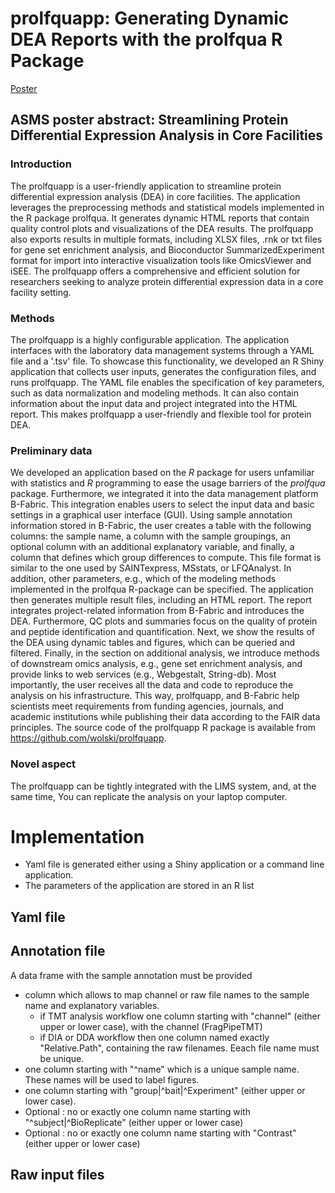 # prolfquapp: Generating Dynamic DEA Reports with the prolfqua R Package

[Poster](https://github.com/wolski/prolfquapp/blob/master/inst/poster/SIB.html)



## ASMS poster abstract:  Streamlining Protein Differential Expression Analysis in Core Facilities



### Introduction

The prolfquapp is a user-friendly application to streamline protein differential expression analysis (DEA) in core facilities. The application leverages the preprocessing methods and statistical models implemented in the R package prolfqua. It generates dynamic HTML reports that contain quality control plots and visualizations of the DEA results. The prolfquapp also exports results in multiple formats, including XLSX files, .rnk or txt files for gene set enrichment analysis, and Bioconductor SummarizedExperiment format for import into interactive visualization tools like OmicsViewer and iSEE. The prolfquapp offers a comprehensive and efficient solution for researchers seeking to analyze protein differential expression data in a core facility setting.

### Methods

The prolfquapp is a highly configurable application. The application interfaces with the laboratory data management systems through a YAML file and a '.tsv' file. To showcase this functionality, we developed an R Shiny application that collects user inputs, generates the configuration files, and runs prolfquapp. The YAML file enables the specification of key parameters, such as data normalization and modeling methods. It can also contain information about the input data and project integrated into the HTML report. This makes prolfquapp a user-friendly and flexible tool for protein DEA.

### Preliminary data

We developed an application based on the *R* package for users unfamiliar with statistics and *R* programming to ease the usage barriers of the *prolfqua* package. Furthermore, we integrated it into the data management platform B-Fabric. This integration enables users to select the input data and basic settings in a graphical user interface (GUI).
Using sample annotation information stored in B-Fabric, the user creates a table with the following columns: the sample name, a column with the sample groupings, an optional column with an additional explanatory variable, and finally, a column that defines which group differences to compute. This file format is similar to the one used by SAINTexpress, MSstats, or LFQAnalyst. In addition, other parameters, e.g., which of the modeling methods implemented in the prolfqua R-package can be specified.
The application then generates multiple result files, including an HTML report. The report integrates project-related information from B-Fabric and introduces the DEA. Furthermore, QC plots and summaries focus on the quality of protein and peptide identification and quantification. Next, we show the results of the DEA using dynamic tables and figures, which can be queried and filtered. Finally, in the section on additional analysis, we introduce methods of downstream omics analysis, e.g., gene set enrichment analysis, and provide links to web services (e.g., Webgestalt, String-db). 
Most importantly, the user receives all the data and code to reproduce the analysis on his infrastructure. This way, prolfquapp, and B-Fabric help scientists meet requirements from funding agencies, journals, and academic institutions while publishing their data according to the FAIR data principles. The source code of the prolfquapp R package is available from https://github.com/wolski/prolfquapp.

### Novel aspect

The prolfquapp can be tightly integrated with the LIMS system, and, at the same time, You can replicate the analysis on your laptop computer. 


# Implementation

- Yaml file is generated either using a Shiny application or a command line application.
- The parameters of the application are stored in an R list

## Yaml file



## Annotation file

A data frame with the sample annotation must be provided

- column which allows to map channel or raw file names to the sample name and explanatory variables.
  - if TMT analysis workflow one column starting with "channel" (either upper or lower case), with the channel (FragPipeTMT)
  - if DIA or DDA workflow then one column named exactly "Relative.Path", containing the raw filenames. Eeach  file name must be unique.
- one column starting with "^name" which is a unique sample name. These names will be used to label figures.
- one column starting with "group|^bait|^Experiment" (either upper or lower case). 
- Optional : no or exactly one column name starting with "^subject|^BioReplicate" (either upper or lower case)
- Optional : no or exactly one column name starting with "Contrast" (either upper or lower case)

## Raw input files

